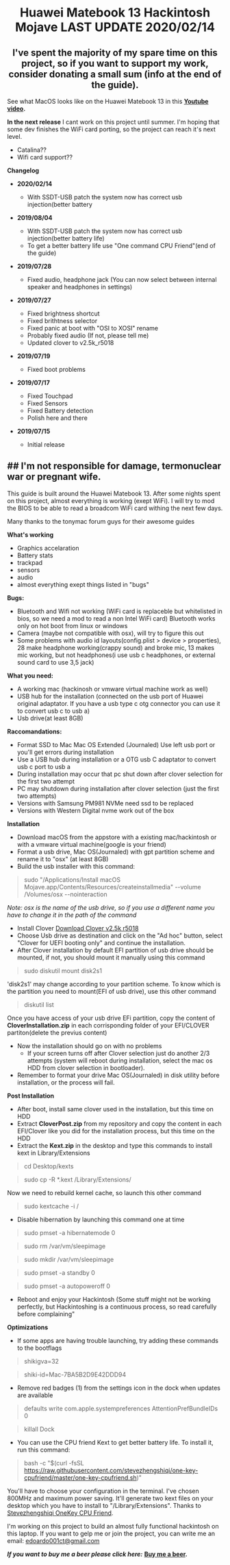<div align="center">

# Huawei Matebook 13 Hackintosh Mojave LAST UPDATE 2020/02/14

## I've spent the majority of my spare time on this project, so if you want to support my work, consider donating a small sum (info at the end of the guide). 

</div>

See what MacOS looks like on the Huawei Matebook 13 in this **[Youtube video](https://www.youtube.com/watch?v=bGCNpHCqUcA).** 

**In the next release**
I cant work on this project until summer.
I'm hoping that some dev finishes the WiFi card porting, so the project can reach it's next level.
- Catalina??
- Wifi card support??


**Changelog**
* **2020/02/14**
  - With SSDT-USB patch the system now has correct usb injection(better battery 

* **2019/08/04**
  - With SSDT-USB patch the system now has correct usb injection(better battery life)
  - To get a better battery life use "One command CPU Friend"(end of the guide)

* **2019/07/28**
  - Fixed audio, headphone jack (You can now select between internal speaker and headphones in settings)


* **2019/07/27**
  - Fixed brightness shortcut
  - Fixed brithtness selector
  - Fixed panic at boot with "OSI to XOSI" rename
  - Probably fixed audio (If not, please tell me)
  - Updated clover to v2.5k_r5018

* **2019/07/19**
  - Fixed boot problems

* **2019/07/17**
  - Fixed Touchpad
  - Fixed Sensors
  - Fixed Battery detection
  - Polish here and there

* **2019/07/15**
  - Initial release

## ## I'm not responsible for damage, termonuclear war or pregnant wife.
This guide is built around the Huawei Matebook 13.
After some nights spent on this project, almost everything is working (exept WiFi).
I will try to mod the BIOS to be able to read a broadcom WiFi card withing the next few days.


Many thanks to the tonymac forum guys for their awesome guides



**What's working**
* Graphics accelaration
* Battery stats 
* trackpad
* sensors 
* audio
* almost everything exept things listed in "bugs"

**Bugs:**
* Bluetooth and Wifi not working (WiFi card is replaceble but whitelisted in bios, so we need a mod to read a non Intel WiFi card) Bluetooth works only on hot boot from linux or windows
* Camera (maybe not compatible with osx), will try to figure this out
* Some problems with audio id layouts(config.plist > device > properties), 28 make headphone working(crappy sound) and broke mic, 13 makes mic working, but not headphones(i use usb c headphones, or external sound card to use 3,5 jack)

**What you need:**
* A working mac (hackinosh or vmware virtual machine work as well)
* USB hub for the installation (connected on the usb port of Huawei original adaptator. If you have a usb type c otg connector you can use it to convert usb c to usb a)
* Usb drive(at least 8GB)


**Raccomandations:**
* Format SSD to Mac  Mac OS Extended (Journaled)
Use left usb port or you'll get errors during installation
* Use a USB hub during installation or a OTG usb C adaptator to convert usb c port to usb a
* During installation may occur that pc shut down after clover selection for the first two attempt
* PC may shutdown during installation after clover selection (just the first two attempts)
* Versions with Samsung PM981 NVMe need ssd to be replaced
* Versions with Western Digital nvme work out of the box 

**Installation**
* Download macOS from the appstore with a existing mac/hackintosh or with a vmware virtual machine(google is your friend)
* Format a usb drive, Mac OS(Journaled) with gpt partition scheme and rename it to "osx" (at least 8GB)
* Build the usb installer with this command:
> sudo "/Applications/Install macOS Mojave.app/Contents/Resources/createinstallmedia" --volume  /Volumes/osx --nointeraction 

*Note: osx is the name of the usb drive, so if you use a different name you have to change it in the path of the command*

* Install Clover [Download Clover v2.5k r5018](https://sourceforge.net/projects/cloverefiboot/files/Installer/Clover_v2.5k_r5018.zip/download)
* Choose Usb drive as destination and click on the "Ad hoc" button,
select "Clover for UEFI booting only" and continue the installation.
* After Clover installation by default EFI partition of usb drive should be mounted, if not, you should mount it manually using this command 
> sudo diskutil mount disk2s1

'disk2s1' may change according to your partition scheme. To know which is the partition you need to mount(EFI of usb drive), use this other command

>diskutil list

Once you have access of your usb drive EFi partition, copy the content of **CloverInstallation.zip** in each corrisponding folder of your EFI/CLOVER partiton(delete the previus content)
* Now the installation should go on with no problems 
  * If your screen turns off after Clover selection just do another 2/3 attempts (system will reboot during installation, select the mac os HDD from clover selection in bootloader). 
* Remember to format your drive Mac OS(Journaled) in disk utility before installation, or the process will fail.

**Post Installation**
* After boot, install same clover used in the installation, but this time on HDD
* Extract **CloverPost.zip** from my repository and copy the content in each EFI/Clover like you did for the installation process, but this time on the HDD
* Extract the **Kext.zip** in the desktop and type this commands to install kext in Library/Extensions

> cd Desktop/kexts 

> sudo cp -R *.kext /Library/Extensions/ 

Now we need to rebuild kernel cache, so launch this other command

> sudo kextcache -i /

* Disable hibernation by launching this command one at time
> sudo pmset -a hibernatemode 0 

> sudo rm /var/vm/sleepimage 

> sudo mkdir /var/vm/sleepimage 

> sudo pmset -a standby 0 

> sudo pmset -a autopoweroff 0 

* Reboot and enjoy your Hackintosh (Some stuff might not be working perfectly, but Hackintoshing is a continuous process, so read carefully before complaining"


**Optimizations**
* If some apps are having trouble launching, try adding these commands to the bootflags 
> shikigva=32

> shiki-id=Mac-7BA5B2D9E42DDD94

* Remove red badges (1) from the settings icon in the dock when updates are available

>defaults write com.apple.systempreferences AttentionPrefBundleIDs 0

>killall Dock

* You can use the CPU friend Kext to get better battery life.
To install it, run this command:
> bash -c "$(curl -fsSL https://raw.githubusercontent.com/stevezhengshiqi/one-key-cpufriend/master/one-key-cpufriend.sh)"

You'll have to choose your configuration in the terminal. I've chosen 800MHz and maximum power saving. It'll generate two kext files on your desktop which you have to install to "/Library/Extensions".
Thanks to [Stevezhengshiqi OneKey CPU Friend](https://github.com/stevezhengshiqi/one-key-cpufriend).



I'm working on this project to build an almost fully functional hackintosh on this laptop.
If you want to gelp me or join the project, you can write me an email: [edoardo001ct@gmail.com](mailto:edoardo001ct@gmail.com)

_**If you want to buy me a beer please click here:**_
**[Buy me a beer](https://www.paypal.com/cgi-bin/webscr?cmd=_s-xclick&hosted_button_id=2NMM7HN9SJRVE&source=url
).** 


